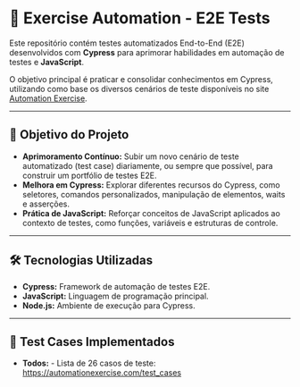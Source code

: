 # 🚀 Exercise Automation - E2E Tests

Este repositório contém testes automatizados End-to-End (E2E) desenvolvidos com **Cypress** para aprimorar habilidades em automação de testes e **JavaScript**.

O objetivo principal é praticar e consolidar conhecimentos em Cypress, utilizando como base os diversos cenários de teste disponíveis no site [Automation Exercise](https://automationexercise.com/).

---

## 🎯 Objetivo do Projeto

* **Aprimoramento Contínuo:** Subir um novo cenário de teste automatizado (test case) diariamente, ou sempre que possível, para construir um portfólio de testes E2E.
* **Melhora em Cypress:** Explorar diferentes recursos do Cypress, como seletores, comandos personalizados, manipulação de elementos, waits e asserções.
* **Prática de JavaScript:** Reforçar conceitos de JavaScript aplicados ao contexto de testes, como funções, variáveis e estruturas de controle.

---

## 🛠️ Tecnologias Utilizadas

* **Cypress:** Framework de automação de testes E2E.
* **JavaScript:** Linguagem de programação principal.
* **Node.js:** Ambiente de execução para Cypress.

---

## 📝 Test Cases Implementados

* **Todos:** - Lista de 26 casos de teste: https://automationexercise.com/test_cases  
